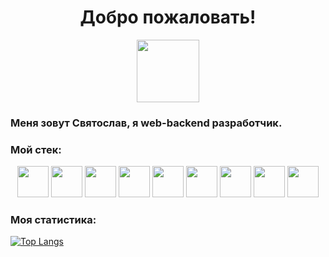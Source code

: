 <div id="header!" align="center">
  <h1>Добро пожаловать!</h1></>
  <div id="footer" align="center">
  <img src="https://media.giphy.com/media/M9gbBd9nbDrOTu1Mqx/giphy.gif" width="100"/>
  </div> 
</div>

<div id='main'>
  <h3> Меня зовут Святослав, я web-backend разработчик.</h2>
  <h3>Мой стек:</h3>
    <div id="stack" align="center">
     <img src="https://cdn.jsdelivr.net/gh/devicons/devicon/icons/python/python-original.svg" width=50 height=50 />
     <img src="https://cdn.jsdelivr.net/npm/devicons@1.8.0/!SVG/rust.svg" width=50 height=50 />
     <img src="https://cdn.jsdelivr.net/gh/devicons/devicon/icons/debian/debian-original.svg" width=50 height=50 />
     <img src="https://cdn.jsdelivr.net/gh/devicons/devicon/icons/fastapi/fastapi-original-wordmark.svg" width=50 height=50/>
     <img src="https://cdn.jsdelivr.net/gh/devicons/devicon/icons/django/django-plain.svg" width=50 height=50 /> 
     <img src="https://cdn.jsdelivr.net/gh/devicons/devicon/icons/postgresql/postgresql-original.svg" width=50 height=50 />
     <img src="https://cdn.jsdelivr.net/gh/devicons/devicon/icons/nginx/nginx-original.svg" width=50 height=50 />
     <img src="https://cdn.jsdelivr.net/gh/devicons/devicon/icons/docker/docker-original.svg" width=50 height=50 />
     <img src="https://cdn.jsdelivr.net/gh/devicons/devicon/icons/redis/redis-original-wordmark.svg" width=50 height=50 />               
    </div>
</div>                   
 <h3>Моя статистика:</h3>                        

[![Top Langs](https://github-readme-stats.vercel.app/api/top-langs/?username=tawaluk)](https://github.com/anuraghazra/github-readme-stats)
